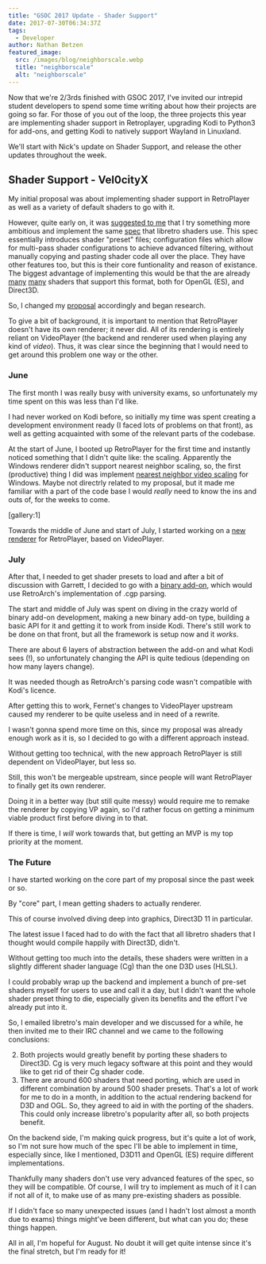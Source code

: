 ```yaml
---
title: "GSOC 2017 Update - Shader Support"
date: 2017-07-30T06:34:37Z
tags:
  - Developer
author: Nathan Betzen
featured_image:
  src: /images/blog/neighborscale.webp
  title: "neighborscale"
  alt: "neighborscale"
---
```


Now that we're 2/3rds finished with GSOC 2017, I've invited our intrepid student developers to spend some time writing about how their projects are going so far. For those of you out of the loop, the three projects this year are implementing shader support in Retroplayer, upgrading Kodi to Python3 for add-ons, and getting Kodi to natively support Wayland in Linuxland.

We'll start with Nick's update on Shader Support, and release the other updates throughout the week.

## Shader Support - Vel0cityX

My initial proposal was about implementing shader support in RetroPlayer as well as a variety of default shaders to go with it.

However, quite early on, it was [suggested to me](https://forum.kodi.tv/showthread.php?tid=310613&pid=2557678#pid2557678) that I try something more ambitious and implement the same [spec](https://github.com/libretro/common-shaders/blob/master/docs/README) that libretro shaders use. This spec essentially introduces shader "preset" files; configuration files which allow for multi-pass shader configurations to achieve advanced filtering, without manually copying and pasting shader code all over the place. They have other features too, but this is their core funtionality and reason of existance. The biggest advantage of implementing this would be that the are already [many](https://github.com/libretro/common-shaders/) [many](https://github.com/libretro/glsl-shaders/) shaders that support this format, both for OpenGL (ES), and Direct3D.

So, I changed my [proposal](https://docs.google.com/document/d/1aGofLRhy6Kq5BMI8onStvpqrc0BjFkQwTWrarXj3Vd4/) accordingly and began research.

To give a bit of background, it is important to mention that RetroPlayer doesn't have its own renderer; it never did. All of its rendering is entirely reliant on VideoPlayer (the backend and renderer used when playing any kind of _video_). Thus, it was clear since the beginning that I would need to get around this problem one way or the other.

### **June**

The first month I was really busy with university exams, so unfortunately my time spent on this was less than I'd like.

I had never worked on Kodi before, so initially my time was spent creating a development environment ready (I faced lots of problems on that front), as well as getting acquainted with some of the relevant parts of the codebase.

At the start of June, I booted up RetroPlayer for the first time and instantly noticed something that I didn't quite like: the scaling. Apparently the Windows renderer didn't support nearest neighbor scaling, so, the first (productive) thing I did was implement [nearest neighbor video scaling](https://github.com/garbear/xbmc/pull/85) for Windows. Maybe not directrly related to my proposal, but it made me familiar with a part of the code base I would _really_ need to know the ins and outs of, for the weeks to come.

[gallery:1]

Towards the middle of June and start of July, I started working on a [new renderer](https://github.com/garbear/xbmc/pull/84) for RetroPlayer, based on VideoPlayer.

### **July**

After that, I needed to get shader presets to load and after a bit of discussion with Garrett, I decided to go with a [binary add-on](https://github.com/VelocityRa/game.shader.presets), which would use RetroArch's implementation of .cgp parsing.

The start and middle of July was spent on diving in the crazy world of binary add-on development, making a new binary add-on type, building a basic API for it and getting it to work from inside Kodi. There's still work to be done on that front, but all the framework is setup now and it _works_.

There are about 6 layers of abstraction between the add-on and what Kodi sees (!), so unfortunately changing the API is quite tedious (depending on how many layers change).

It was needed though as RetroArch's parsing code wasn't compatible with Kodi's licence.

After getting this to work, Fernet's changes to VideoPlayer upstream caused my renderer to be quite useless and in need of a rewrite.

I wasn't gonna spend more time on this, since my proposal was already enough work as it is, so I decided to go with a different approach instead.

Without getting too technical, with the new approach RetroPlayer is still dependent on VideoPlayer, but less so.

Still, this won't be mergeable upstream, since people will want RetroPlayer to finally get its own renderer.

Doing it in a better way (but still quite messy) would require me to remake the renderer by copying VP again, so I'd rather focus on getting a minimum viable product first before diving in to that.

If there is time, I _will_ work towards that, but getting an MVP is my top priority at the moment.

### **The Future**

I have started working on the core part of my proposal since the past week or so.

By "core" part, I mean getting shaders to actually renderer.

This of course involved diving deep into graphics, Direct3D 11 in particular.

The latest issue I faced had to do with the fact that all libretro shaders that I thought would compile happily with Direct3D, didn't.

Without getting too much into the details, these shaders were written in a slightly different shader language (Cg) than the one D3D uses (HLSL).

I could probably wrap up the backend and implement a bunch of pre-set shaders myself for users to use and call it a day, but I didn't want the whole shader preset thing to die, especially given its benefits and the effort I've already put into it.

So, I emailed libretro's main developer and we discussed for a while, he then invited me to their IRC channel and we came to the following conclusions:

2.  Both projects would greatly benefit by porting these shaders to Direct3D. Cg is very much legacy software at this point and they would like to get rid of their Cg shader code.
3.  There are around 600 shaders that need porting, which are used in different combination by around 500 shader presets. That's a lot of work for me to do in a month, in addition to the actual rendering backend for D3D and OGL. So, they agreed to aid in with the porting of the shaders. This could only increase libretro's popularity after all, so both projects benefit.

On the backend side, I'm making quick progress, but it's quite a lot of work, so I'm not sure how much of the spec I'll be able to implement in time, especially since, like I mentioned, D3D11 and OpenGL (ES) require different implementations.

Thankfully many shaders don't use very advanced features of the spec, so they will be compatible. Of course, I will try to implement as much of it I can if not all of it, to make use of as many pre-existing shaders as possible.

If I didn't face so many unexpected issues (and I hadn't lost almost a month due to exams) things might've been different, but what can you do; these things happen.

All in all, I'm hopeful for August. No doubt it will get quite intense since it's the final stretch, but I'm ready for it!
